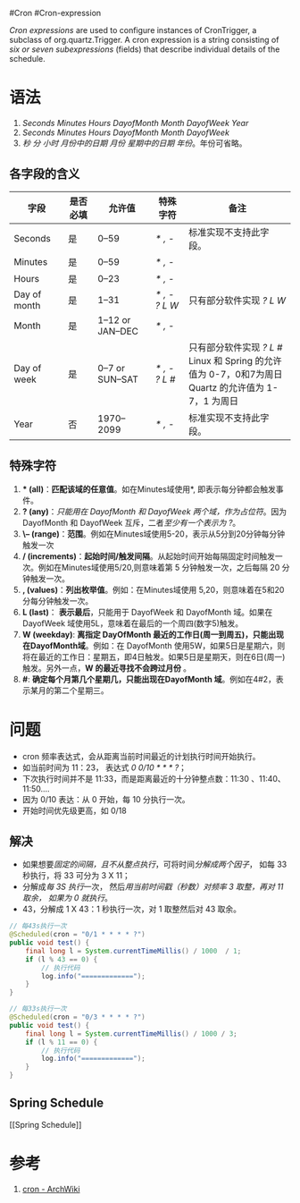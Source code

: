 #Cron #Cron-expression


*Cron expressions* are used to configure instances of CronTrigger, a subclass of org.quartz.Trigger. 
A cron expression is a string consisting of *six or seven subexpressions* (fields) that describe individual details of the schedule.

# 语法
1. *Seconds Minutes Hours DayofMonth Month DayofWeek Year*
2. *Seconds Minutes Hours DayofMonth Month DayofWeek*
3. *秒 分 小时 月份中的日期 月份 星期中的日期 年份*。年份可省略。


## 各字段的含义

| 字段          | 是否必填 | 允许值     | 特殊字符       | 备注            |
| ------------ | ---- | --------------- | ------------------ | ---------------- |
| Seconds      | 是    | 0–59            | *\* , -*        | 标准实现不支持此字段。                                                              |
| Minutes      | 是    | 0–59            | *\* , -*       |                                                                          |
| Hours        | 是    | 0–23            | *\* , -*       |                                                                          |
| Day of month | 是    | 1–31            | *\* , - \? L W* | 只有部分软件实现 *? L W*                                                       |
| Month        | 是    | 1–12 or JAN–DEC | *\* , -*       |                                                                          |
| Day of week  | 是    | 0–7 or SUN–SAT  | *\* , - ? L \#* | 只有部分软件实现 *? L \#* <br>Linux 和 Spring 的允许值为 0-7，0和7为周日<br>Quartz 的允许值为 1-7，1 为周日 |
| Year         | 否    | 1970–2099       | *\* , -*       | 标准实现不支持此字段。|


## 特殊字符
1. **\* (all)**：**匹配该域的任意值**。如在Minutes域使用*, 即表示每分钟都会触发事件。
2. **\?  (any)**：*只能用在 DayofMonth 和 DayofWeek 两个域，作为占位符*。因为 DayofMonth 和 DayofWeek 互斥，二者*至少有一个表示为 \?*。
3. **\–  (range)**：**范围**。例如在Minutes域使用5-20，表示从5分到20分钟每分钟触发一次 
4. **/  (increments)**：**起始时间/触发间隔**。从起始时间开始每隔固定时间触发一次。例如在Minutes域使用5/20,则意味着第 5 分钟触发一次，之后每隔 20 分钟触发一次。 
5. **\, (values)**：**列出枚举值**。例如：在Minutes域使用 5,20，则意味着在5和20分每分钟触发一次。 
6. **L (last)**： **表示最后**，只能用于 DayofWeek 和 DayofMonth 域。如果在 DayofWeek 域使用5L，意味着在最后的一个周四(数字5)触发。 
7. **W (weekday)**: **离指定 DayOfMonth 最近的工作日(周一到周五)，只能出现在DayofMonth域**。例如：在 DayofMonth 使用5W，如果5日是星期六，则将在最近的工作日：星期五，即4日触发。如果5日是星期天，则在6日(周一)触发。另外一点，**W 的最近寻找不会跨过月份** 。
8. **#**: **确定每个月第几个星期几，只能出现在DayofMonth 域**。例如在4#2，表示某月的第二个星期三。


# 问题
- cron 频率表达式，会从距离当前时间最近的计划执行时间开始执行。
- 如当前时间为 11：23， 表达式 *0 0/10 * * * ?*；
- 下次执行时间并不是 11:33，而是距离最近的十分钟整点数：11:30 、11:40、11:50....
- 因为 0/10 表达：从 0 开始，每 10 分执行一次。
- 开始时间优先级更高，如 0/18

## 解决
- 如果想要*固定的间隔，且不从整点执行*，可将时间*分解成两个因子*， 如每 33 秒执行，将 33 可分为 3 X 11；
- 分解成*每 3S 执行*一次， 然后*用当前时间戳（秒数）对频率 3 取整，再对 11 取余， 如果为 0 就执行*。 
- 43，分解成 1 X 43：1 秒执行一次，对 1 取整然后对 43 取余。


```java
// 每43s执行一次
@Scheduled(cron = "0/1 * * * * ?")
public void test() {
    final long l = System.currentTimeMillis() / 1000  / 1;
    if (l % 43 == 0) {
	    // 执行代码
        log.info("=============");
    }
}

// 每33s执行一次
@Scheduled(cron = "0/3 * * * * ?")
public void test() {
    final long l = System.currentTimeMillis() / 1000 / 3;
    if (l % 11 == 0) {
	    // 执行代码
        log.info("=============");
    }
}
```

## Spring Schedule

[[Spring Schedule]]


# 参考
1. [cron - ArchWiki](https://wiki.archlinux.org/title/Cron)